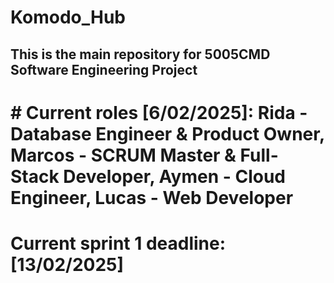 # Komodo_Hub
## This is the main repository for 5005CMD Software Engineering Project

# # Current roles [6/02/2025]: Rida - Database Engineer & Product Owner, Marcos - SCRUM Master & Full-Stack Developer, Aymen - Cloud Engineer, Lucas - Web Developer

# Current sprint 1 deadline: [13/02/2025]

